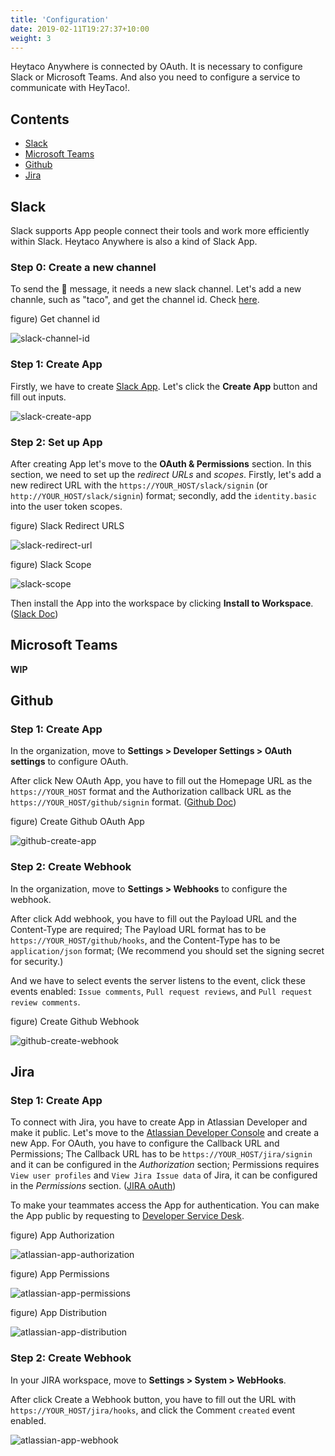 ```yaml
---
title: 'Configuration'
date: 2019-02-11T19:27:37+10:00
weight: 3
---
```


Heytaco Anywhere is connected by OAuth. It is necessary to configure Slack or Microsoft Teams. And also you need to configure a service to communicate with HeyTaco!.

## Contents

* [Slack](#slack)
* [Microsoft Teams](#microsoft-teams)
* [Github](#github)
* [Jira](#jira)


## Slack

Slack supports App people connect their tools and work more efficiently within Slack. Heytaco Anywhere is also a kind of Slack App.

### Step 0: Create a new channel

To send the 🌮 message, it needs a new slack channel. Let's add a new channle, such as "taco", and get the channel id. Check [here](https://stackoverflow.com/questions/40940327/what-is-the-simplest-way-to-find-a-slack-team-id-and-a-channel-id).

figure) Get channel id

![slack-channel-id](/images/slack-channel-id.png)

### Step 1: Create App

Firstly, we have to create [Slack App](https://api.slack.com/apps). Let's click the **Create App** button and fill out inputs.

![slack-create-app](/images/slack-create-app.png)

### Step 2: Set up App

After creating App let's move to the **OAuth & Permissions** section. In this section, we need to set up the *redirect URLs* and *scopes*. Firstly, let's add a new redirect URL with the `https://YOUR_HOST/slack/signin` (or `http://YOUR_HOST/slack/signin`) format; secondly, add the `identity.basic` into the user token scopes.

figure) Slack Redirect URLS

![slack-redirect-url](/images/slack-redirect-url.png)

figure) Slack Scope

![slack-scope](/images/slack-scope.png)

Then install the App into the workspace by clicking **Install to Workspace**. ([Slack Doc](https://api.slack.com/authentication/basics#start))

## Microsoft Teams

**WIP**

## Github 

### Step 1: Create App

In the organization, move to **Settings > Developer Settings > OAuth settings** to configure OAuth. 

After click New OAuth App, you have to fill out the Homepage URL as the `https://YOUR_HOST` format and the Authorization callback URL as the `https://YOUR_HOST/github/signin` format. ([Github Doc](https://docs.github.com/en/developers/apps/creating-an-oauth-app))

figure) Create Github OAuth App

![github-create-app](/images/github-create-app.png)

### Step 2: Create Webhook 

In the organization, move to **Settings > Webhooks** to configure the webhook.

After click Add webhook, you have to fill out the Payload URL and the Content-Type are required; The Payload URL format has to be `https://YOUR_HOST/github/hooks`, and the Content-Type has to be `application/json` format; (We recommend you should set the signing secret for security.)

And we have to select events the server listens to the event, click these events enabled: `Issue comments`, `Pull request reviews`, and `Pull request review comments`.

figure) Create Github Webhook

![github-create-webhook](/images/github-create-webhook.png)


## Jira

### Step 1: Create App

To connect with Jira, you have to create App in Atlassian Developer and make it public. Let's move to the [Atlassian Developer Console](https://developer.atlassian.com/console/myapps/) and create a new App. For OAuth, you have to configure the Callback URL and Permissions; The Callback URL has to be `https://YOUR_HOST/jira/signin` and it can be configured in the *Authorization* section; Permissions requires `View user profiles` and `View Jira Issue data` of Jira, it can be configured in the *Permissions* section. ([JIRA oAuth](https://developer.atlassian.com/cloud/jira/platform/oauth-2-3lo-apps/))

To make your teammates access the App for authentication. You can make the App public by requesting to [Developer Service Desk](https://ecosystem.atlassian.net/servicedesk/customer/portal/14).

figure) App Authorization

![atlassian-app-authorization](/images/atlassian-app-authorization.png)

figure) App Permissions

![atlassian-app-permissions](/images/atlassian-app-permissions.png)

figure) App Distribution

![atlassian-app-distribution](/images/atlassian-app-distribution.png)

### Step 2: Create Webhook

In your JIRA workspace, move to **Settings > System > WebHooks**.

After click Create a Webhook button, you have to fill out the URL with `https://YOUR_HOST/jira/hooks`, and click the Comment `created` event enabled.

![atlassian-app-webhook](/images/atlassian-app-webhook.png)

